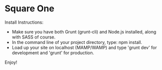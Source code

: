 Square One
==========

Install Instructions:

* Make sure you have both Grunt (grunt-cli) and Node.js installed, along with SASS of course.
* In the command line of your project directory, type: npm install.
* Load up your site on localhost (MAMP/WAMP) and type 'grunt dev' for development and 'grunt' for production.

Enjoy!
